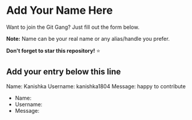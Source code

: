 # Add Your Name Here

Want to join the Git Gang? Just fill out the form below.

**Note:** Name can be your real name or any alias/handle you prefer.

**Don't forget to star this repository!** ⭐

## Add your entry below this line

Name: Kanishka
Username: kanishka1804
Message: happy to contribute
- Name: 
- Username: 
- Message: 
